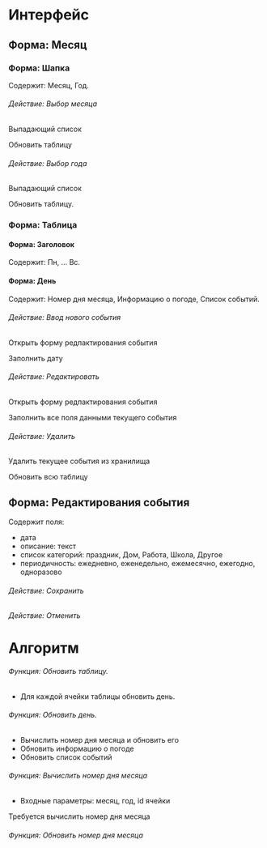 # Интерфейс

## Форма: Месяц

### Форма: Шапка
Содержит: Месяц, Год.
###### Действие: Выбор месяца
Выпадающий список

Обновить таблицу
 

###### Действие: Выбор года
Выпадающий список

Обновить таблицу.


### Форма: Таблица
#### Форма: Заголовок
Содержит: Пн, ... Вс.
#### Форма: День
Содержит: Номер дня месяца, Информацию о погоде, Список событий. 

###### Действие: Ввод нового события

Открыть форму редпактирования события

Заполнить дату 
###### Действие: Редактировать

Открыть форму редпактирования события

Заполнить все поля данными текущего события


###### Действие: Удалить

Удалить текущее события из хранилища

Обновить всю таблицу


## Форма: Редактирования события
Содержит поля:
* дата
* описание: текст
* список категорий: праздник, Дом, Работа, Школа, Другое
* периодичность: ежедневно, еженедельно, ежемесячно, ежегодно, одноразово
###### Действие: Сохранить

###### Действие: Отменить

# Алгоритм

###### Функция: Обновить таблицу. 

* Для каждой ячейки таблицы обновить день.

###### Функция: Обновить день. 

* Вычислить номер дня месяца и обновить его
* Обновить информацию о погоде
* Обновить список событий

###### Функция: Вычислить номер дня месяца

* Входные параметры: месяц, год, id ячейки

Требуется вычислить номер дня месяца

###### Функция: Обновить номер дня месяца



